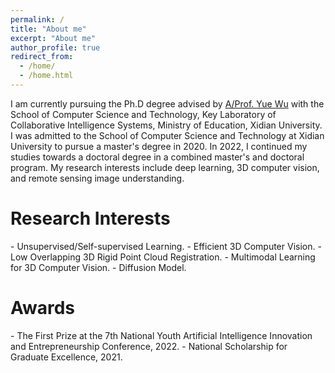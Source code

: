 ```yaml
---
permalink: /
title: "About me"
excerpt: "About me"
author_profile: true
redirect_from: 
  - /home/
  - /home.html
---
```


I am currently pursuing the Ph.D degree advised by [A/Prof. Yue Wu](https://web.xidian.edu.cn/wuyue/) with the School of Computer Science and Technology, Key Laboratory of Collaborative Intelligence Systems, Ministry of Education, Xidian University. I was admitted to the School of Computer Science and Technology at Xidian University to pursue a master's degree in 2020. In 2022, I continued my studies towards a doctoral degree in a combined master's and doctoral program. My research interests include deep learning, 3D computer vision, and remote sensing image understanding. 

<h1>Research Interests</h1>
- Unsupervised/Self-supervised Learning.
- Efficient 3D Computer Vision.
- Low Overlapping 3D Rigid Point Cloud Registration.
- Multimodal Learning for 3D Computer Vision.
- Diffusion Model.

<h1>Awards</h1>
- The First Prize at the 7th National Youth Artificial Intelligence Innovation and Entrepreneurship Conference, 2022.
- National Scholarship for Graduate Excellence, 2021.


<br>
<br>
<br>
<div align="center">
  <div style="height:200px; width:200px;"> 
    <script type="text/javascript" id="clstr_globe" src="//clustrmaps.com/globe.js?d=kEGWx5xRzLgUUkOxlG1SruDmPMQCo2Y60nBPxGxozrw"></script>
  </div>
</div>

